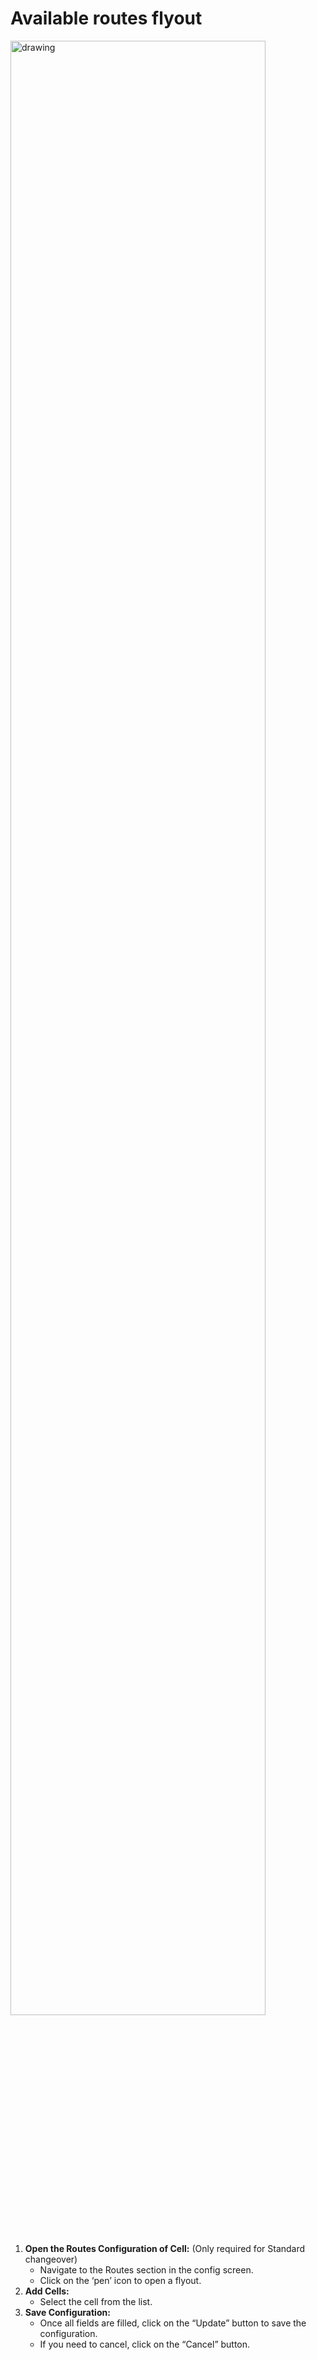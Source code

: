# Available routes flyout
<img src="/system/images/config-routes.png" alt="drawing" width="90%"/>

1. **Open the Routes Configuration of Cell:** (Only required for Standard changeover)
   - Navigate to the Routes section in the config screen.
   - Click on the ‘pen’ icon to open a flyout.
2. **Add Cells:**
   - Select the cell from the list.
3. **Save Configuration:**
   - Once all fields are filled, click on the “Update” button to save the configuration.
   - If you need to cancel, click on the “Cancel” button.